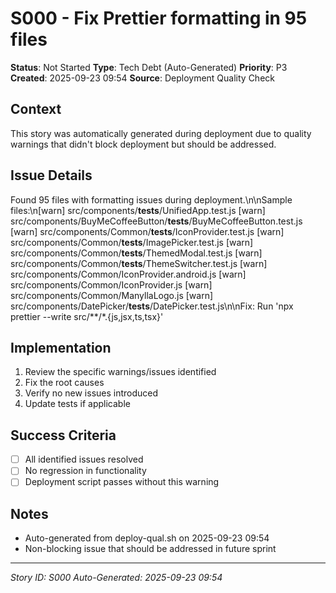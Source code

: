 # S000 - Fix Prettier formatting in 95 files

**Status**: Not Started
**Type**: Tech Debt (Auto-Generated)
**Priority**: P3
**Created**: 2025-09-23 09:54
**Source**: Deployment Quality Check

## Context
This story was automatically generated during deployment due to quality warnings that didn't block deployment but should be addressed.

## Issue Details
Found 95 files with formatting issues during deployment.\n\nSample files:\n[warn] src/components/__tests__/UnifiedApp.test.js
[warn] src/components/BuyMeCoffeeButton/__tests__/BuyMeCoffeeButton.test.js
[warn] src/components/Common/__tests__/IconProvider.test.js
[warn] src/components/Common/__tests__/ImagePicker.test.js
[warn] src/components/Common/__tests__/ThemedModal.test.js
[warn] src/components/Common/__tests__/ThemeSwitcher.test.js
[warn] src/components/Common/IconProvider.android.js
[warn] src/components/Common/IconProvider.js
[warn] src/components/Common/ManyllaLogo.js
[warn] src/components/DatePicker/__tests__/DatePicker.test.js\n\nFix: Run 'npx prettier --write src/**/*.{js,jsx,ts,tsx}'

## Implementation
1. Review the specific warnings/issues identified
2. Fix the root causes
3. Verify no new issues introduced
4. Update tests if applicable

## Success Criteria
- [ ] All identified issues resolved
- [ ] No regression in functionality
- [ ] Deployment script passes without this warning

## Notes
- Auto-generated from deploy-qual.sh on 2025-09-23 09:54
- Non-blocking issue that should be addressed in future sprint

---
*Story ID: S000*
*Auto-Generated: 2025-09-23 09:54*
